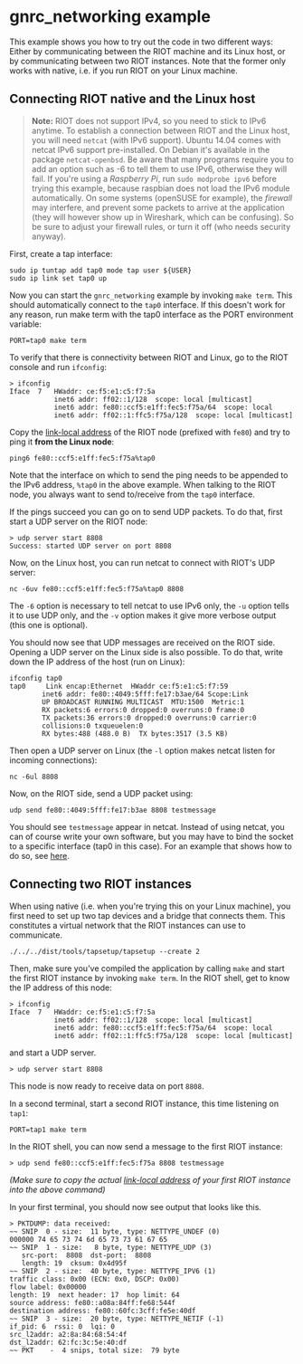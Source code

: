 # gnrc_networking example

This example shows you how to try out the code in two different ways: Either by communicating
between the RIOT machine and its Linux host, or by communicating between two RIOT instances.
Note that the former only works with native, i.e. if you run RIOT on your Linux machine.

## Connecting RIOT native and the Linux host

> **Note:** RIOT does not support IPv4, so you need to stick to IPv6 anytime. To
establish a connection between RIOT and the Linux host, you will need `netcat`
(with IPv6 support). Ubuntu 14.04 comes with netcat IPv6 support pre-installed.
On Debian it's available in the package `netcat-openbsd`. Be aware that many
programs require you to add an option such as -6 to tell them to use IPv6, otherwise they
will fail. If you're using a _Raspberry Pi_, run `sudo modprobe ipv6` before trying
this example, because raspbian does not load the IPv6 module automatically.
On some systems (openSUSE for example), the _firewall_ may interfere, and prevent
some packets to arrive at the application (they will however show up in Wireshark,
which can be confusing). So be sure to adjust your firewall rules, or turn it off
(who needs security anyway).

First, create a tap interface:

    sudo ip tuntap add tap0 mode tap user ${USER}
    sudo ip link set tap0 up

Now you can start the `gnrc_networking` example by invoking `make term`. This should
automatically connect to the `tap0` interface. If this doesn't work for any reason,
run make term with the tap0 interface as the PORT environment variable:

    PORT=tap0 make term

To verify that there is connectivity between RIOT and Linux, go to the RIOT console and run `ifconfig`:

    > ifconfig
    Iface  7   HWaddr: ce:f5:e1:c5:f7:5a
               inet6 addr: ff02::1/128  scope: local [multicast]
               inet6 addr: fe80::ccf5:e1ff:fec5:f75a/64  scope: local
               inet6 addr: ff02::1:ffc5:f75a/128  scope: local [multicast]

Copy the [link-local address](https://en.wikipedia.org/wiki/Link-local_address)
of the RIOT node (prefixed with `fe80`) and try to ping it **from the Linux node**:

    ping6 fe80::ccf5:e1ff:fec5:f75a%tap0

Note that the interface on which to send the ping needs to be appended to the IPv6
address, `%tap0` in the above example. When talking to the RIOT node, you always want
to send to/receive from the `tap0` interface.

If the pings succeed you can go on to send UDP packets. To do that, first start a
UDP server on the RIOT node:

    > udp server start 8808
    Success: started UDP server on port 8808

Now, on the Linux host, you can run netcat to connect with RIOT's UDP server:

    nc -6uv fe80::ccf5:e1ff:fec5:f75a%tap0 8808

The `-6` option is necessary to tell netcat to use IPv6 only, the `-u` option tells
it to use UDP only, and the `-v` option makes it give more verbose output (this one is optional).

You should now see that UDP messages are received on the RIOT side. Opening a UDP
server on the Linux side is also possible. To do that, write down the IP address
of the host (run on Linux):

    ifconfig tap0
    tap0     Link encap:Ethernet  HWaddr ce:f5:e1:c5:f7:59
            inet6 addr: fe80::4049:5fff:fe17:b3ae/64 Scope:Link
            UP BROADCAST RUNNING MULTICAST  MTU:1500  Metric:1
            RX packets:6 errors:0 dropped:0 overruns:0 frame:0
            TX packets:36 errors:0 dropped:0 overruns:0 carrier:0
            collisions:0 txqueuelen:0
            RX bytes:488 (488.0 B)  TX bytes:3517 (3.5 KB)

Then open a UDP server on Linux (the `-l` option makes netcat listen for incoming connections):

    nc -6ul 8808

Now, on the RIOT side, send a UDP packet using:

    udp send fe80::4049:5fff:fe17:b3ae 8808 testmessage

You should see `testmessage` appear in netcat. Instead of using netcat, you can of
course write your own software, but you may have to bind the socket to a specific
interface (tap0 in this case). For an example that shows how to do so, see
[here](https://gist.github.com/backenklee/dad5e80b764b3b3d0d3e).

## Connecting two RIOT instances

When using native (i.e. when you're trying this on your Linux machine), you first
need to set up two tap devices and a bridge that connects them. This constitutes a
virtual network that the RIOT instances can use to communicate.

    ./../../dist/tools/tapsetup/tapsetup --create 2

Then, make sure you've compiled the application by calling `make` and start the
first RIOT instance by invoking `make term`. In the RIOT shell, get to know the
IP address of this node:

    > ifconfig
    Iface  7   HWaddr: ce:f5:e1:c5:f7:5a
               inet6 addr: ff02::1/128  scope: local [multicast]
               inet6 addr: fe80::ccf5:e1ff:fec5:f75a/64  scope: local
               inet6 addr: ff02::1:ffc5:f75a/128  scope: local [multicast]

and start a UDP server.

    > udp server start 8808

This node is now ready to receive data on port `8808`.

In a second terminal, start a second RIOT instance, this time listening on `tap1`:

    PORT=tap1 make term

In the RIOT shell, you can now send a message to the first RIOT instance:

    > udp send fe80::ccf5:e1ff:fec5:f75a 8808 testmessage

*(Make sure to copy the actual
[link-local address](https://en.wikipedia.org/wiki/Link-local_address) of your first
RIOT instance into the above command)*

In your first terminal, you should now see output that looks like this.

    > PKTDUMP: data received:
    ~~ SNIP  0 - size:  11 byte, type: NETTYPE_UNDEF (0)
    000000 74 65 73 74 6d 65 73 73 61 67 65
    ~~ SNIP  1 - size:   8 byte, type: NETTYPE_UDP (3)
       src-port:  8808  dst-port:  8808
       length: 19  cksum: 0x4d95f
    ~~ SNIP  2 - size:  40 byte, type: NETTYPE_IPV6 (1)
    traffic class: 0x00 (ECN: 0x0, DSCP: 0x00)
    flow label: 0x00000
    length: 19  next header: 17  hop limit: 64
    source address: fe80::a08a:84ff:fe68:544f
    destination address: fe80::60fc:3cff:fe5e:40df
    ~~ SNIP  3 - size:  20 byte, type: NETTYPE_NETIF (-1)
    if_pid: 6  rssi: 0  lqi: 0
    src_l2addr: a2:8a:84:68:54:4f
    dst_l2addr: 62:fc:3c:5e:40:df
    ~~ PKT    -  4 snips, total size:  79 byte
